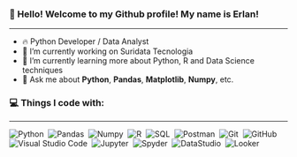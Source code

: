 ### 👋 Hello! Welcome to my Github profile! My name is Erlan!
-----------------------------------------------------------------------------------------------------------------------------------

- 🔥 Python Developer / Data Analyst
- 🔭 I’m currently working on Suridata Tecnologia
- 🌱 I’m currently learning more about Python, R and Data Science techniques
- 💬 Ask me about **Python**, **Pandas**, **Matplotlib**, **Numpy**, etc.

### 💻 Things I code with:
-----------------------------------------------------------------------------------------------------------------------------------
![Python](https://img.shields.io/badge/-Python-05122A?style=flat&logo=python)&nbsp;
![Pandas](https://img.shields.io/badge/-Pandas-05122A?style=flat&logo=pandas)&nbsp;
![Numpy](https://img.shields.io/badge/-Numpy-05122A?style=flat&logo=numpy)&nbsp;
![R](https://img.shields.io/badge/-R-05122A?style=flat&logo=r)&nbsp;
![SQL](https://img.shields.io/badge/-SQL-05122A?style=flat&logo=sql)&nbsp;
![Postman](https://img.shields.io/badge/-Postman-05122A?style=flat&logo=postman)&nbsp;
![Git](https://img.shields.io/badge/-Git-05122A?style=flat&logo=git)&nbsp;
![GitHub](https://img.shields.io/badge/-GitHub-05122A?style=flat&logo=github)&nbsp;
![Visual Studio Code](https://img.shields.io/badge/-Visual%20Studio%20Code-05122A?style=flat&logo=visual-studio-code&logoColor=007ACC)&nbsp;
![Jupyter](https://img.shields.io/badge/-Jupyter-05122A?style=flat&logo=jupyter)&nbsp;
![Spyder](https://img.shields.io/badge/-Spyder-05122A?style=flat&logo=spyder)&nbsp;
![DataStudio](https://img.shields.io/badge/-DataStudio-05122A?style=flat&logo=datastudio)&nbsp;
![Looker](https://img.shields.io/badge/-Looker-05122A?style=flat&logo=looker)&nbsp;



